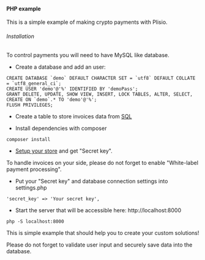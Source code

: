 #### PHP example

This is a simple example of making crypto payments with Plisio.


###### Installation

To control payments you will need to have MySQL like database.

+ Create a database and add an user:
```
CREATE DATABASE `demo` DEFAULT CHARACTER SET = `utf8` DEFAULT COLLATE = `utf8_general_ci`;
CREATE USER 'demo'@'%' IDENTIFIED BY 'demoPass';
GRANT DELETE, UPDATE, SHOW VIEW, INSERT, LOCK TABLES, ALTER, SELECT, CREATE ON `demo`.* TO 'demo'@'%';
FLUSH PRIVILEGES;
```

+ Create a table to store invoices data from [SQL](https://github.com/Plisio/invoice_demo/blob/master/plisio.sql)

+ Install dependencies with composer
```
composer install
```
+ [Setup your store](https://plisio.net/faq/how-to-connect-the-api) and get "Secret key". 

To handle invoices on your side, please do not forget to enable "White-label payment processing".

+ Put your "Secret key" and database connection settings into settings.php 
```
'secret_key' => 'Your secret key',
```

+ Start the server that will be accessible here: http://localhost:8000
```
php -S localhost:8000
```

This is simple example that should help you to create your custom solutions! 

Please do not forget to validate user input and securely save data into the database.